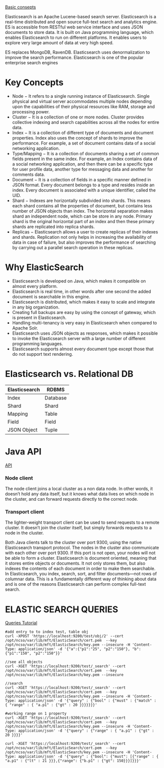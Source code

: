 
[Basic consepts](https://www.tutorialspoint.com/elasticsearch/elasticsearch_basic_concepts.htm)

Elasticsearch is an Apache Lucene-based search server. Elasticsearch is a real-time distributed and open source full-text search and analytics engine. ES is accessible from RESTful web service interface and uses JSON documents to store data. It is built on Java programming language, which enables Elasticsearch to run on different platforms. It enables users to explore very large amount of data at very high speed.

ES replaces MongoDB, RavenDB. Elasticsearch uses denormalization to improve the search performance.
Elasticsearch is one of the popular enterprise search engines

Key Concepts
===============================================
* Node − It refers to a single running instance of Elasticsearch. Single physical and virtual server accommodates multiple 
nodes depending upon the capabilities of their physical resources like RAM, storage and processing power.
* Cluster − It is a collection of one or more nodes. Cluster provides collective indexing and search capabilities 
across all the nodes for entire data.
* Index − It is a collection of different type of documents and document properties. Index also uses the concept 
of shards to improve the performance. For example, a set of document contains data of a social networking application.
* Type/Mapping − It is a collection of documents sharing a set of common fields present in the same index. For example, 
an Index contains data of a social networking application, and then there can be a specific type for user profile data, 
another type for messaging data and another for comments data.
* Document − It is a collection of fields in a specific manner defined in JSON format. Every document belongs to a 
type and resides inside an index. Every document is associated with a unique identifier, called the UID.
* Shard − Indexes are horizontally subdivided into shards. This means each shard contains all the properties of document, 
but contains less number of JSON objects than index. The horizontal separation makes shard an independent node, which can be store in any node. Primary shard is the original horizontal part of an index and then these primary shards are replicated into replica shards.
* Replicas − Elasticsearch allows a user to create replicas of their indexes and shards. Replication not only helps in increasing the availability of data in case of failure, but also improves the performance of searching by carrying out a parallel search operation in these replicas.


Why ElasticSearch
===============================================
* Elasticsearch is developed on Java, which makes it compatible on almost every platform.
* Elasticsearch is real time, in other words after one second the added document is searchable in this engine.
* Elasticsearch is distributed, which makes it easy to scale and integrate in any big organization.
* Creating full backups are easy by using the concept of gateway, which is present in Elasticsearch.
* Handling multi-tenancy is very easy in Elasticsearch when compared to Apache Solr.
* Elasticsearch uses JSON objects as responses, which makes it possible to invoke the Elasticsearch server with a large number of different programming languages.
* Elasticsearch supports almost every document type except those that do not support text rendering.


Elasticsearch vs. Relational DB
======================================================

Elasticsearch| RDBMS       
-------------|---------
Index |	Database   
Shard | Shard      
Mapping	| Table      
Field | Field      
JSON Object | Tuple      


Java  API
===============================================
[API](https://www.elastic.co/guide/en/elasticsearch/guide/current/index.html)
### Node client
The node client joins a local cluster as a non data node. In other words, it doesn’t hold any data itself, 
but it knows what data lives on which node in the cluster, and can forward requests directly to the correct node.

### Transport client
The lighter-weight transport client can be used to send requests to a remote cluster. It doesn’t join 
the cluster itself, but simply forwards requests to a node in the cluster.

Both Java clients talk to the cluster over port 9300, using the native Elasticsearch transport protocol. 
The nodes in the cluster also communicate with each other over port 9300. If this port is not open, 
your nodes will not be able to form a cluster.
Elasticsearch is document oriented, meaning that it stores entire objects or documents. It not only stores them, 
but also indexes the contents of each document in order to make them searchable. In Elasticsearch, you index, 
search, sort, and filter documents—not rows of columnar data. This is a fundamentally different way of thinking 
about data and is one of the reasons Elasticsearch can perform complex full-text search.


ELASTIC SEARCH QUERIES
===============================================

[Queries Tutorial](https://www.elastic.co/guide/en/elasticsearch/guide/current/combining-filters.html)

```ssh
#add entry to to index test, table obj
curl -XPOST 'https://localhost:9200/test/obj/2' --cert /opt/ncso/var/lib/mft/ElasticSearch/cert.pem  --key /opt/ncso/var/lib/mft/ElasticSearch/key.pem --insecure -H 'Content-Type: application/json' -d '{"a":{"p1":"25", "p2":"150"}, "b":{"p1":"150", "p2":"150"}}'
```
```ssh
//see all objects
curl -XGET 'https://localhost:9200/test/_search' --cert /opt/ncso/var/lib/mft/ElasticSearch/cert.pem  --key /opt/ncso/var/lib/mft/ElasticSearch/key.pem --insecure
```

```ssh
//search 
curl -XGET 'https://localhost:9200/test/_search' --cert /opt/ncso/var/lib/mft/ElasticSearch/cert.pem  --key /opt/ncso/var/lib/mft/ElasticSearch/key.pem --insecure -H 'Content-Type: application/json' -d '{"query" : {"bool" : {"must" : {"match" : { "range" : { "a.p1" : {"gt" : 20 }}}}}}}'
```

```ssh
#working range on 1 property
curl -XGET 'https://localhost:9200/test/_search' --cert /opt/ncso/var/lib/mft/ElasticSearch/cert.pem  --key /opt/ncso/var/lib/mft/ElasticSearch/key.pem --insecure -H 'Content-Type: application/json' -d '{"query" : {"range" : { "a.p1" : {"gt" : 20 }}}}'

curl -XGET 'https://localhost:9200/test/_search' --cert /opt/ncso/var/lib/mft/ElasticSearch/cert.pem  --key /opt/ncso/var/lib/mft/ElasticSearch/key.pem --insecure -H 'Content-Type: application/json' -d '{"query" : {"bool": {"must": [{"range" : { "a.p1" : {"lt" : 21 }}},{"range": {"b.p1" : {"gt": 150}}}]}}}'
```            
			
			
			
			
			
			
			
